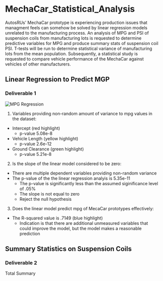 # MechaCar_Statistical_Analysis
AutosRUs' MechaCar prototype is experiencing production issues that managment feels can somehow be solved by linear regression models unrelated to the manufacturing process.  An analysis of MPG and PSI of suspension coils from manufacturing lots is requested to determine predictive variables for MPG and produce summary stats of suspension coil PSI.  T-tests will be run to determine statistical variance of manufacturing lots from the mean population.  Subsequently, a statistical study is requested to compare vehicle performance of the MechaCar against vehicles of other manufacturers.
## Linear Regression to Predict MGP
### Deliverable 1 

![MPG Regression](https://user-images.githubusercontent.com/98665941/179372197-24a2bbbc-3356-43ac-82d2-8496dc90f06f.png)

1. Variables providing non-random amount of variance to mpg values in the dataset:
  * Intercept (red highlight)
    * p-value 5.08e-8 
  * Vehicle Length (yellow highlight)
    * p-value 2.6e-12
  * Ground Clearance (green highlight)
    * p-value 5.21e-8

2. Is the slope of the linear model considered to be zero:
  * There are multiple dependent variables providing non-random variance
  * The p-value of the the linear regression analyis is 5.35e-11
    * The p-value is significantly less than the assumed siginificance level of .05%
    * The slope is not equal to zero
    * Reject the null hypothesis

3. Does the linear model predict mpg of MecaCar prototypes effectively:
  * The R-squared value is .7149 (blue highlight)
    * Indication is that there are additional unmeasured variables that could improve the model, but the model makes a reasonable prediction

## Summary Statistics on Suspension Coils
### Deliverable 2
Total Summary






